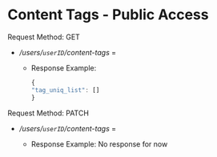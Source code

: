 # Content Tags - Public Access

Request Method: GET

* */users/`userID`/content-tags* = 
  * Response Example:

    ```js
    {
    "tag_uniq_list": []
    }
    ```

Request Method: PATCH

* */users/`userID`/content-tags* = 
  * Response Example: No response for now

    ```js

    ```
